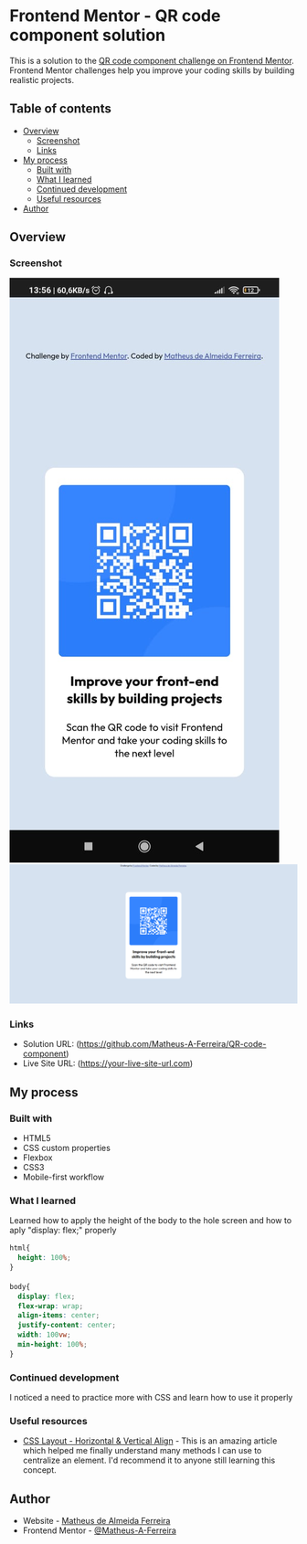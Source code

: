 # Frontend Mentor - QR code component solution

This is a solution to the [QR code component challenge on Frontend Mentor](https://www.frontendmentor.io/challenges/qr-code-component-iux_sIO_H). Frontend Mentor challenges help you improve your coding skills by building realistic projects. 

## Table of contents

- [Overview](#overview)
  - [Screenshot](#screenshot)
  - [Links](#links)
- [My process](#my-process)
  - [Built with](#built-with)
  - [What I learned](#what-i-learned)
  - [Continued development](#continued-development)
  - [Useful resources](#useful-resources)
- [Author](#author)

## Overview

### Screenshot

![mobile](./images\QR_code_component_solution_mobile.jpeg)
![desktop](./images\QR_code_component_solution_desktop.png)

### Links

- Solution URL: (https://github.com/Matheus-A-Ferreira/QR-code-component)
- Live Site URL: (https://your-live-site-url.com)

## My process

### Built with

- HTML5
- CSS custom properties
- Flexbox
- CSS3
- Mobile-first workflow


### What I learned

Learned how to apply the height of the body to the hole screen and how to aply "display: flex;" properly

```css
html{
  height: 100%;
}

body{
  display: flex;
  flex-wrap: wrap;
  align-items: center;
  justify-content: center;
  width: 100vw;      
  min-height: 100%;
}
```

### Continued development

I noticed a need to practice more with CSS and learn how to use it properly

### Useful resources

- [CSS Layout - Horizontal & Vertical Align](https://www.w3schools.com/css/css_align.asp) - This is an amazing article which helped me finally understand many methods I can use to centralize an element. I'd recommend it to anyone still learning this concept.

## Author

- Website - [Matheus de Almeida Ferreira](https://matheus-a-ferreira.github.io/Portfolio/)
- Frontend Mentor - [@Matheus-A-Ferreira](https://www.frontendmentor.io/profile/Matheus-A-Ferreira)
